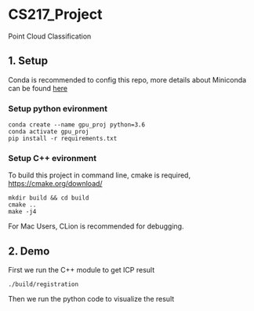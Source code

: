 # CS217_Project
Point Cloud Classification

## 1. Setup
Conda is recommended to config this repo, more details about Miniconda can be found [here](https://docs.conda.io/en/latest/miniconda.html)
### Setup python evironment
```shell
conda create --name gpu_proj python=3.6
conda activate gpu_proj
pip install -r requirements.txt
```
### Setup C++ evironment
To build this project in command line, cmake is required, https://cmake.org/download/
```shell
mkdir build && cd build
cmake ..
make -j4
```
For Mac Users, CLion is recommended for debugging.


## 2. Demo
First we run the C++ module to get ICP result
```shell
./build/registration
```

Then we run the python code to visualize the result
